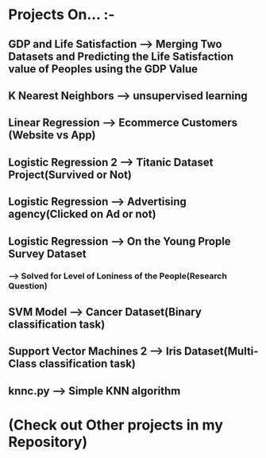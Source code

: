 # Projects On... :-

## GDP and Life Satisfaction --> Merging Two Datasets and Predicting the Life Satisfaction value of Peoples using the GDP Value
## K Nearest Neighbors --> unsupervised learning
## Linear Regression --> Ecommerce Customers (Website vs App)
## Logistic Regression 2 --> Titanic Dataset Project(Survived or Not)
## Logistic Regression --> Advertising agency(Clicked on Ad or not)  
## Logistic Regression --> On the Young Prople Survey Dataset
### --> Solved for Level of Loniness of the People(Research Question)
## SVM Model --> Cancer Dataset(Binary classification task)
## Support Vector Machines 2 --> Iris Dataset(Multi-Class classification task)
## knnc.py --> Simple KNN algorithm
# (Check out Other projects in my Repository)
